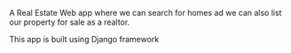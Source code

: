 A Real Estate Web app where we can search for homes ad we can also list our property for sale as a realtor.

This app is built using Django framework 

